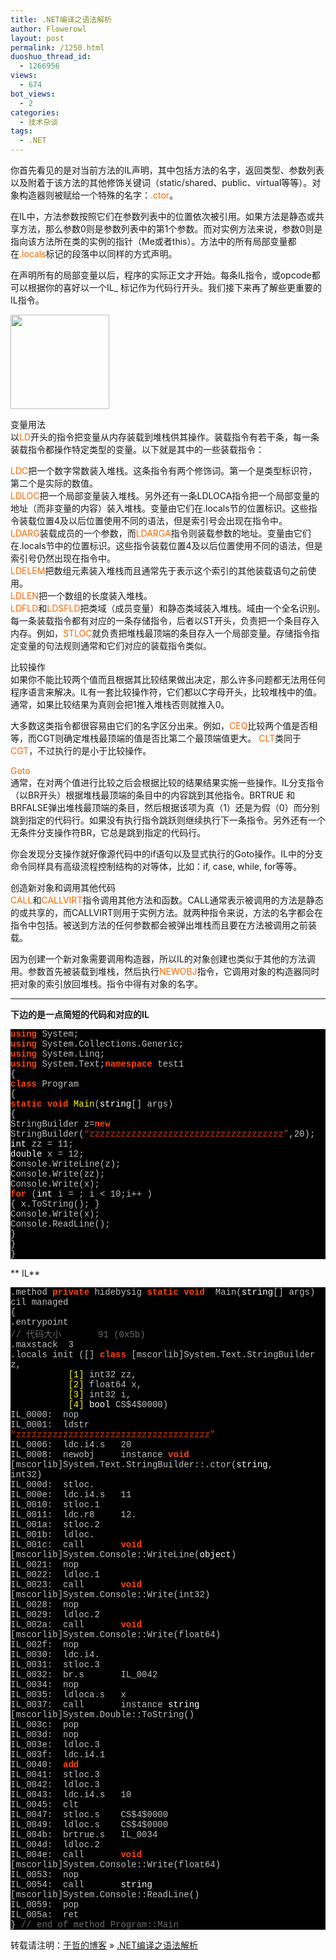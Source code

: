 ```yaml
---
title: .NET编译之语法解析
author: Flowerowl
layout: post
permalink: /1250.html
duoshuo_thread_id:
  - 1266956
views:
  - 674
bot_views:
  - 2
categories:
  - 技术杂谈
tags:
  - .NET
---
```

你首先看见的是对当前方法的IL声明，其中包括方法的名字，返回类型、参数列表以及附着于该方法的其他修饰关键词（static/shared、public、virtual等等）。对象构造器则被赋给一个特殊的名字：<span style="color: #ff6600;">.ctor</span>。

在IL中，方法参数按照它们在参数列表中的位置依次被引用。如果方法是静态或共享方法，那么参数0则是参数列表中的第1个参数。而对实例方法来说，参数0则是指向该方法所在类的实例的指针（Me或者this）。方法中的所有局部变量都在<span style="color: #ff6600;">.locals</span>标记的段落中以同样的方式声明。

在声明所有的局部变量以后，程序的实际正文才开始。每条IL指令，或opcode都可以根据你的喜好以一个IL_ 标记作为代码行开头。我们接下来再了解些更重要的IL指令。

[<img class="size-full wp-image-1253 aligncenter" title="03020875" src="http://lazynight.me/wp-content/uploads/2012/02/03020875.jpg" alt="" width="158" height="151" />][1]

变量用法  
以<span style="color: #ff6600;">LD</span>开头的指令把变量从内存装载到堆栈供其操作。装载指令有若干条，每一条装载指令都操作特定类型的变量。以下就是其中的一些装载指令：

<span style="color: #ff6600;">LDC</span>把一个数字常数装入堆栈。这条指令有两个修饰词。第一个是类型标识符，第二个是实际的数值。  
<span style="color: #ff6600;">LDLOC</span>把一个局部变量装入堆栈。另外还有一条LDLOCA指令把一个局部变量的地址（而非变量的内容）装入堆栈。变量由它们在.locals节的位置标识。这些指令装载位置4及以后位置使用不同的语法，但是索引号会出现在指令中。  
<span style="color: #ff6600;">LDARG</span>装载成员的一个参数，而<span style="color: #ff6600;">LDARGA</span>指令则装载参数的地址。变量由它们在.locals节中的位置标识。这些指令装载位置4及以后位置使用不同的语法，但是索引号仍然出现在指令中。  
<span style="color: #ff6600;">LDELEM</span>把数组元素装入堆栈而且通常先于表示这个索引的其他装载语句之前使用。  
<span style="color: #ff6600;">LDLEN</span>把一个数组的长度装入堆栈。  
<span style="color: #ff6600;">LDFLD</span>和<span style="color: #ff6600;">LDSFLD</span>把类域（成员变量）和静态类域装入堆栈。域由一个全名识别。  
每一条装载指令都有对应的一条存储指令，后者以ST开头，负责把一个条目存入内存。例如，<span style="color: #ff6600;">STLOC</span>就负责把堆栈最顶端的条目存入一个局部变量。存储指令指定变量的句法规则通常和它们对应的装载指令类似。

比较操作  
如果你不能比较两个值而且根据其比较结果做出决定，那么许多问题都无法用任何程序语言来解决。IL有一套比较操作符，它们都以C字母开头，比较堆栈中的值。通常，如果比较结果为真则会把1推入堆栈否则就推入0。

大多数这类指令都很容易由它们的名字区分出来。例如，<span style="color: #ff6600;">CEQ</span>比较两个值是否相等，而CGT则确定堆栈最顶端的值是否比第二个最顶端值更大。 <span style="color: #ff6600;">CLT</span>类同于<span style="color: #ff6600;">CGT</span>，不过执行的是小于比较操作。

<span style="color: #ff6600;">Goto</span>  
通常，在对两个值进行比较之后会根据比较的结果结果实施一些操作。IL分支指令（以BR开头）根据堆栈最顶端的条目中的内容跳到其他指令。BRTRUE 和BRFALSE弹出堆栈最顶端的条目，然后根据该项为真（1）还是为假（0）而分别跳到指定的代码行。如果没有执行指令跳跃则继续执行下一条指令。另外还有一个无条件分支操作符BR，它总是跳到指定的代码行。

你会发现分支操作就好像源代码中的if语句以及显式执行的Goto操作。IL中的分支命令同样具有高级流程控制结构的对等体，比如：if, case, while, for等等。

创造新对象和调用其他代码  
<span style="color: #ff6600;">CALL</span>和<span style="color: #ff6600;">CALLVIRT</span>指令调用其他方法和函数。CALL通常表示被调用的方法是静态的或共享的，而CALLVIRT则用于实例方法。就两种指令来说，方法的名字都会在指令中包括。被送到方法的任何参数都会被弹出堆栈而且要在方法被调用之前装载。

因为创建一个新对象需要调用构造器，所以IL的对象创建也类似于其他的方法调用。参数首先被装载到堆栈，然后执行<span style="color: #ff6600;">NEWOBJ</span>指令，它调用对象的构造器同时把对象的索引放回堆栈。指令中得有对象的名字。  
****

**下边的是一点简短的代码和对应的IL**

<div class="source" style="font-family: '[object HTMLOptionElement]', Consolas, 'Lucida Console', 'Courier New'; color: #c0c0c0; background-color: #000000;">
  <span style="color: #ff4400; font-weight: bold;">using</span> <span style="color: #c0c0c0;">System</span>;<br /> <span style="color: #ff4400; font-weight: bold;">using</span> <span style="color: #c0c0c0;">System.Collections.Generic</span>;<br /> <span style="color: #ff4400; font-weight: bold;">using</span> <span style="color: #c0c0c0;">System.Linq</span>;<br /> <span style="color: #ff4400; font-weight: bold;">using</span> <span style="color: #c0c0c0;">System.Text</span>;<span style="color: #ff4400; font-weight: bold;">namespace</span> <span style="color: #c0c0c0;">test1</span><br /> <span style="color: #c0c0c0;">{</span><br /> <span style="color: #ff4400; font-weight: bold;">class</span> <span style="color: #c0c0c0;">Program</span><br /> <span style="color: #c0c0c0;">{</span><br /> <span style="color: #ff4400; font-weight: bold;">static</span> <span style="color: #ff4400; font-weight: bold;">void</span> <span style="color: #ffff00;">Main</span>(<span style="color: #ffffff;">string</span><span style="color: #c0c0c0;">[]</span> <span style="color: #c0c0c0;">args</span>)<br /> <span style="color: #c0c0c0;">{</span><br /> <span style="color: #c0c0c0;">StringBuilder</span> <span style="color: #c0c0c0;">z</span><span style="color: #c0c0c0;">=</span><span style="color: #ff4400; font-weight: bold;">new</span> <span style="color: #c0c0c0;">StringBuilder</span>(<span style="color: #d13800;">&#8220;zzzzzzzzzzzzzzzzzzzzzzzzzzzzzzzzzzzzz&#8221;</span><span style="color: #c0c0c0;">,</span><span style="color: #c0c0c0;">20</span>);<br /> <span style="color: #ffffff;">int</span> <span style="color: #c0c0c0;">zz</span> <span style="color: #c0c0c0;">=</span> <span style="color: #c0c0c0;">11</span>;<br /> <span style="color: #ffffff;">double</span> <span style="color: #c0c0c0;">x</span> <span style="color: #c0c0c0;">=</span> <span style="color: #c0c0c0;">12</span>;<br /> <span style="color: #c0c0c0;">Console</span><span style="color: #c0c0c0;">.</span><span style="color: #c0c0c0;">WriteLine</span>(<span style="color: #c0c0c0;">z</span>);<br /> <span style="color: #c0c0c0;">Console</span><span style="color: #c0c0c0;">.</span><span style="color: #c0c0c0;">Write</span>(<span style="color: #c0c0c0;">zz</span>);<br /> <span style="color: #c0c0c0;">Console</span><span style="color: #c0c0c0;">.</span><span style="color: #c0c0c0;">Write</span>(<span style="color: #c0c0c0;">x</span>);<br /> <span style="color: #ff4400; font-weight: bold;">for</span> (<span style="color: #ffffff;">int</span> <span style="color: #c0c0c0;">i</span> <span style="color: #c0c0c0;">=</span> <span style="color: #c0c0c0;"></span>; <span style="color: #c0c0c0;">i</span> <span style="color: #c0c0c0;"><</span> <span style="color: #c0c0c0;">10</span>;<span style="color: #c0c0c0;">i</span><span style="color: #c0c0c0;">++</span> )<br /> <span style="color: #c0c0c0;">{</span> <span style="color: #c0c0c0;">x</span><span style="color: #c0c0c0;">.</span><span style="color: #c0c0c0;">ToString</span>(); <span style="color: #c0c0c0;">}</span><br /> <span style="color: #c0c0c0;">Console</span><span style="color: #c0c0c0;">.</span><span style="color: #c0c0c0;">Write</span>(<span style="color: #c0c0c0;">x</span>);<br /> <span style="color: #c0c0c0;">Console</span><span style="color: #c0c0c0;">.</span><span style="color: #c0c0c0;">ReadLine</span>();<br /> <span style="color: #c0c0c0;">}</span><br /> <span style="color: #c0c0c0;">}</span><br /> <span style="color: #c0c0c0;">}</span></p>
</div>

** IL**

<div style="background: #fdfdfd; color: black;">
</div>

<div class="source" style="font-family: '[object HTMLOptionElement]', Consolas, 'Lucida Console', 'Courier New'; color: #c0c0c0; background-color: #000000;">
  <span style="color: #c0c0c0;">.</span><span style="color: #c0c0c0;">method</span> <span style="color: #ff4400; font-weight: bold;">private</span> <span style="color: #c0c0c0;">hidebysig</span> <span style="color: #ff4400; font-weight: bold;">static</span> <span style="color: #ff4400; font-weight: bold;">void</span>  <span style="color: #c0c0c0;">Main</span>(<span style="color: #ffffff;">string</span><span style="color: #c0c0c0;">[]</span> <span style="color: #c0c0c0;">args</span>) <span style="color: #c0c0c0;">cil</span> <span style="color: #c0c0c0;">managed</span><br /> <span style="color: #c0c0c0;">{</span><br /> <span style="color: #c0c0c0;">.</span><span style="color: #c0c0c0;">entrypoint</span><br /> <span style="color: #696969;">// 代码大小       91 (0x5b)</span><br /> <span style="color: #c0c0c0;">.</span><span style="color: #c0c0c0;">maxstack</span>  <span style="color: #c0c0c0;">3</span><br /> <span style="color: #c0c0c0;">.</span><span style="color: #c0c0c0;">locals</span> <span style="color: #c0c0c0;">init</span> <span style="color: #c0c0c0;">([</span><span style="color: #c0c0c0;"></span><span style="color: #c0c0c0;">]</span> <span style="color: #ff4400; font-weight: bold;">class</span> <span style="color: #c0c0c0;">[</span><span style="color: #c0c0c0;">mscorlib</span><span style="color: #c0c0c0;">]</span><span style="color: #c0c0c0;">System</span><span style="color: #c0c0c0;">.</span><span style="color: #c0c0c0;">Text</span><span style="color: #c0c0c0;">.</span><span style="color: #c0c0c0;">StringBuilder</span> <span style="color: #c0c0c0;">z</span><span style="color: #c0c0c0;">,</span><br /> <span style="color: #ffff00;">           [1]</span> <span style="color: #c0c0c0;">int32</span> <span style="color: #c0c0c0;">zz</span><span style="color: #c0c0c0;">,</span><br /> <span style="color: #ffff00;">           [2]</span> <span style="color: #c0c0c0;">float64</span> <span style="color: #c0c0c0;">x</span><span style="color: #c0c0c0;">,</span><br /> <span style="color: #ffff00;">           [3]</span> <span style="color: #c0c0c0;">int32</span> <span style="color: #c0c0c0;">i</span><span style="color: #c0c0c0;">,</span><br /> <span style="color: #ffff00;">           [4]</span> <span style="color: #ffffff;">bool</span> <span style="color: #c0c0c0;">CS</span><span style="color: #c0c0c0;">$</span><span style="color: #c0c0c0;">4</span><span style="color: #c0c0c0;">$</span><span style="color: #c0c0c0;">0000</span>)<br /> <span style="color: #c0c0c0;">IL_0000</span><span style="color: #c0c0c0;">:</span>  <span style="color: #c0c0c0;">nop</span><br /> <span style="color: #c0c0c0;">IL_0001</span><span style="color: #c0c0c0;">:</span>  <span style="color: #c0c0c0;">ldstr</span>      <span style="color: #d13800;">&#8220;zzzzzzzzzzzzzzzzzzzzzzzzzzzzzzzzzzzzz&#8221;</span><br /> <span style="color: #c0c0c0;">IL_0006</span><span style="color: #c0c0c0;">:</span>  <span style="color: #c0c0c0;">ldc</span><span style="color: #c0c0c0;">.</span><span style="color: #c0c0c0;">i4</span><span style="color: #c0c0c0;">.</span>s   <span style="color: #c0c0c0;">20</span><br /> <span style="color: #c0c0c0;">IL_0008</span><span style="color: #c0c0c0;">:</span>  <span style="color: #c0c0c0;">newobj</span>     <span style="color: #c0c0c0;">instance</span> <span style="color: #ff4400; font-weight: bold;">void</span> <span style="color: #c0c0c0;">[</span><span style="color: #c0c0c0;">mscorlib</span><span style="color: #c0c0c0;">]</span><span style="color: #c0c0c0;">System</span><span style="color: #c0c0c0;">.</span><span style="color: #c0c0c0;">Text</span><span style="color: #c0c0c0;">.</span><span style="color: #c0c0c0;">StringBuilder</span><span style="color: #c0c0c0;">::.</span><span style="color: #c0c0c0;">ctor</span>(<span style="color: #ffffff;">string</span><span style="color: #c0c0c0;">,</span><br /> <span style="color: #c0c0c0;">int32</span>)<br /> <span style="color: #c0c0c0;">IL_000d</span><span style="color: #c0c0c0;">:</span>  <span style="color: #c0c0c0;">stloc</span><span style="color: #c0c0c0;">.</span><span style="color: #c0c0c0;"></span><br /> <span style="color: #c0c0c0;">IL_000e</span><span style="color: #c0c0c0;">:</span>  <span style="color: #c0c0c0;">ldc</span><span style="color: #c0c0c0;">.</span><span style="color: #c0c0c0;">i4</span><span style="color: #c0c0c0;">.</span>s   <span style="color: #c0c0c0;">11</span><br /> <span style="color: #c0c0c0;">IL_0010</span><span style="color: #c0c0c0;">:</span>  <span style="color: #c0c0c0;">stloc</span><span style="color: #c0c0c0;">.</span><span style="color: #c0c0c0;">1</span><br /> <span style="color: #c0c0c0;">IL_0011</span><span style="color: #c0c0c0;">:</span>  <span style="color: #c0c0c0;">ldc</span><span style="color: #c0c0c0;">.</span><span style="color: #c0c0c0;">r8</span>     <span style="color: #c0c0c0;">12.</span><br /> <span style="color: #c0c0c0;">IL_001a</span><span style="color: #c0c0c0;">:</span>  <span style="color: #c0c0c0;">stloc</span><span style="color: #c0c0c0;">.</span><span style="color: #c0c0c0;">2</span><br /> <span style="color: #c0c0c0;">IL_001b</span><span style="color: #c0c0c0;">:</span>  <span style="color: #c0c0c0;">ldloc</span><span style="color: #c0c0c0;">.</span><span style="color: #c0c0c0;"></span><br /> <span style="color: #c0c0c0;">IL_001c</span><span style="color: #c0c0c0;">:</span>  <span style="color: #c0c0c0;">call</span>       <span style="color: #ff4400; font-weight: bold;">void</span> <span style="color: #c0c0c0;">[</span><span style="color: #c0c0c0;">mscorlib</span><span style="color: #c0c0c0;">]</span><span style="color: #c0c0c0;">System</span><span style="color: #c0c0c0;">.</span><span style="color: #c0c0c0;">Console</span><span style="color: #c0c0c0;">::</span><span style="color: #c0c0c0;">WriteLine</span>(<span style="color: #ffffff;">object</span>)<br /> <span style="color: #c0c0c0;">IL_0021</span><span style="color: #c0c0c0;">:</span>  <span style="color: #c0c0c0;">nop</span><br /> <span style="color: #c0c0c0;">IL_0022</span><span style="color: #c0c0c0;">:</span>  <span style="color: #c0c0c0;">ldloc</span><span style="color: #c0c0c0;">.</span><span style="color: #c0c0c0;">1</span><br /> <span style="color: #c0c0c0;">IL_0023</span><span style="color: #c0c0c0;">:</span>  <span style="color: #c0c0c0;">call</span>       <span style="color: #ff4400; font-weight: bold;">void</span> <span style="color: #c0c0c0;">[</span><span style="color: #c0c0c0;">mscorlib</span><span style="color: #c0c0c0;">]</span><span style="color: #c0c0c0;">System</span><span style="color: #c0c0c0;">.</span><span style="color: #c0c0c0;">Console</span><span style="color: #c0c0c0;">::</span><span style="color: #c0c0c0;">Write</span>(<span style="color: #c0c0c0;">int32</span>)<br /> <span style="color: #c0c0c0;">IL_0028</span><span style="color: #c0c0c0;">:</span>  <span style="color: #c0c0c0;">nop</span><br /> <span style="color: #c0c0c0;">IL_0029</span><span style="color: #c0c0c0;">:</span>  <span style="color: #c0c0c0;">ldloc</span><span style="color: #c0c0c0;">.</span><span style="color: #c0c0c0;">2</span><br /> <span style="color: #c0c0c0;">IL_002a</span><span style="color: #c0c0c0;">:</span>  <span style="color: #c0c0c0;">call</span>       <span style="color: #ff4400; font-weight: bold;">void</span> <span style="color: #c0c0c0;">[</span><span style="color: #c0c0c0;">mscorlib</span><span style="color: #c0c0c0;">]</span><span style="color: #c0c0c0;">System</span><span style="color: #c0c0c0;">.</span><span style="color: #c0c0c0;">Console</span><span style="color: #c0c0c0;">::</span><span style="color: #c0c0c0;">Write</span>(<span style="color: #c0c0c0;">float64</span>)<br /> <span style="color: #c0c0c0;">IL_002f</span><span style="color: #c0c0c0;">:</span>  <span style="color: #c0c0c0;">nop</span><br /> <span style="color: #c0c0c0;">IL_0030</span><span style="color: #c0c0c0;">:</span>  <span style="color: #c0c0c0;">ldc</span><span style="color: #c0c0c0;">.</span><span style="color: #c0c0c0;">i4</span><span style="color: #c0c0c0;">.</span><span style="color: #c0c0c0;"></span><br /> <span style="color: #c0c0c0;">IL_0031</span><span style="color: #c0c0c0;">:</span>  <span style="color: #c0c0c0;">stloc</span><span style="color: #c0c0c0;">.</span><span style="color: #c0c0c0;">3</span><br /> <span style="color: #c0c0c0;">IL_0032</span><span style="color: #c0c0c0;">:</span>  <span style="color: #c0c0c0;">br</span><span style="color: #c0c0c0;">.</span>s       <span style="color: #c0c0c0;">IL_0042</span><br /> <span style="color: #c0c0c0;">IL_0034</span><span style="color: #c0c0c0;">:</span>  <span style="color: #c0c0c0;">nop</span><br /> <span style="color: #c0c0c0;">IL_0035</span><span style="color: #c0c0c0;">:</span>  <span style="color: #c0c0c0;">ldloca</span><span style="color: #c0c0c0;">.</span>s   <span style="color: #c0c0c0;">x</span><br /> <span style="color: #c0c0c0;">IL_0037</span><span style="color: #c0c0c0;">:</span>  <span style="color: #c0c0c0;">call</span>       <span style="color: #c0c0c0;">instance</span> <span style="color: #ffffff;">string</span> <span style="color: #c0c0c0;">[</span><span style="color: #c0c0c0;">mscorlib</span><span style="color: #c0c0c0;">]</span><span style="color: #c0c0c0;">System</span><span style="color: #c0c0c0;">.</span><span style="color: #c0c0c0;">Double</span><span style="color: #c0c0c0;">::</span><span style="color: #c0c0c0;">ToString</span>()<br /> <span style="color: #c0c0c0;">IL_003c</span><span style="color: #c0c0c0;">:</span>  <span style="color: #c0c0c0;">pop</span><br /> <span style="color: #c0c0c0;">IL_003d</span><span style="color: #c0c0c0;">:</span>  <span style="color: #c0c0c0;">nop</span><br /> <span style="color: #c0c0c0;">IL_003e</span><span style="color: #c0c0c0;">:</span>  <span style="color: #c0c0c0;">ldloc</span><span style="color: #c0c0c0;">.</span><span style="color: #c0c0c0;">3</span><br /> <span style="color: #c0c0c0;">IL_003f</span><span style="color: #c0c0c0;">:</span>  <span style="color: #c0c0c0;">ldc</span><span style="color: #c0c0c0;">.</span><span style="color: #c0c0c0;">i4</span><span style="color: #c0c0c0;">.</span><span style="color: #c0c0c0;">1</span><br /> <span style="color: #c0c0c0;">IL_0040</span><span style="color: #c0c0c0;">:</span>  <span style="color: #ff4400; font-weight: bold;">add</span><br /> <span style="color: #c0c0c0;">IL_0041</span><span style="color: #c0c0c0;">:</span>  <span style="color: #c0c0c0;">stloc</span><span style="color: #c0c0c0;">.</span><span style="color: #c0c0c0;">3</span><br /> <span style="color: #c0c0c0;">IL_0042</span><span style="color: #c0c0c0;">:</span>  <span style="color: #c0c0c0;">ldloc</span><span style="color: #c0c0c0;">.</span><span style="color: #c0c0c0;">3</span><br /> <span style="color: #c0c0c0;">IL_0043</span><span style="color: #c0c0c0;">:</span>  <span style="color: #c0c0c0;">ldc</span><span style="color: #c0c0c0;">.</span><span style="color: #c0c0c0;">i4</span><span style="color: #c0c0c0;">.</span>s   <span style="color: #c0c0c0;">10</span><br /> <span style="color: #c0c0c0;">IL_0045</span><span style="color: #c0c0c0;">:</span>  <span style="color: #c0c0c0;">clt</span><br /> <span style="color: #c0c0c0;">IL_0047</span><span style="color: #c0c0c0;">:</span>  <span style="color: #c0c0c0;">stloc</span><span style="color: #c0c0c0;">.</span>s    <span style="color: #c0c0c0;">CS</span><span style="color: #c0c0c0;">$</span><span style="color: #c0c0c0;">4</span><span style="color: #c0c0c0;">$</span><span style="color: #c0c0c0;">0000</span><br /> <span style="color: #c0c0c0;">IL_0049</span><span style="color: #c0c0c0;">:</span>  <span style="color: #c0c0c0;">ldloc</span><span style="color: #c0c0c0;">.</span>s    <span style="color: #c0c0c0;">CS</span><span style="color: #c0c0c0;">$</span><span style="color: #c0c0c0;">4</span><span style="color: #c0c0c0;">$</span><span style="color: #c0c0c0;">0000</span><br /> <span style="color: #c0c0c0;">IL_004b</span><span style="color: #c0c0c0;">:</span>  <span style="color: #c0c0c0;">brtrue</span><span style="color: #c0c0c0;">.</span>s   <span style="color: #c0c0c0;">IL_0034</span><br /> <span style="color: #c0c0c0;">IL_004d</span><span style="color: #c0c0c0;">:</span>  <span style="color: #c0c0c0;">ldloc</span><span style="color: #c0c0c0;">.</span><span style="color: #c0c0c0;">2</span><br /> <span style="color: #c0c0c0;">IL_004e</span><span style="color: #c0c0c0;">:</span>  <span style="color: #c0c0c0;">call</span>       <span style="color: #ff4400; font-weight: bold;">void</span> <span style="color: #c0c0c0;">[</span><span style="color: #c0c0c0;">mscorlib</span><span style="color: #c0c0c0;">]</span><span style="color: #c0c0c0;">System</span><span style="color: #c0c0c0;">.</span><span style="color: #c0c0c0;">Console</span><span style="color: #c0c0c0;">::</span><span style="color: #c0c0c0;">Write</span>(<span style="color: #c0c0c0;">float64</span>)<br /> <span style="color: #c0c0c0;">IL_0053</span><span style="color: #c0c0c0;">:</span>  <span style="color: #c0c0c0;">nop</span><br /> <span style="color: #c0c0c0;">IL_0054</span><span style="color: #c0c0c0;">:</span>  <span style="color: #c0c0c0;">call</span>       <span style="color: #ffffff;">string</span> <span style="color: #c0c0c0;">[</span><span style="color: #c0c0c0;">mscorlib</span><span style="color: #c0c0c0;">]</span><span style="color: #c0c0c0;">System</span><span style="color: #c0c0c0;">.</span><span style="color: #c0c0c0;">Console</span><span style="color: #c0c0c0;">::</span><span style="color: #c0c0c0;">ReadLine</span>()<br /> <span style="color: #c0c0c0;">IL_0059</span><span style="color: #c0c0c0;">:</span>  <span style="color: #c0c0c0;">pop</span><br /> <span style="color: #c0c0c0;">IL_005a</span><span style="color: #c0c0c0;">:</span>  <span style="color: #c0c0c0;">ret</span><br /> <span style="color: #c0c0c0;">}</span> <span style="color: #696969;">// end of method Program::Main</span>
</div>

转载请注明：[于哲的博客][2] &raquo; [.NET编译之语法解析][3]

 [1]: http://lazynight.me/wp-content/uploads/2012/02/03020875.jpg
 [2]: http://lazynight.me
 [3]: http://lazynight.me/1250.html